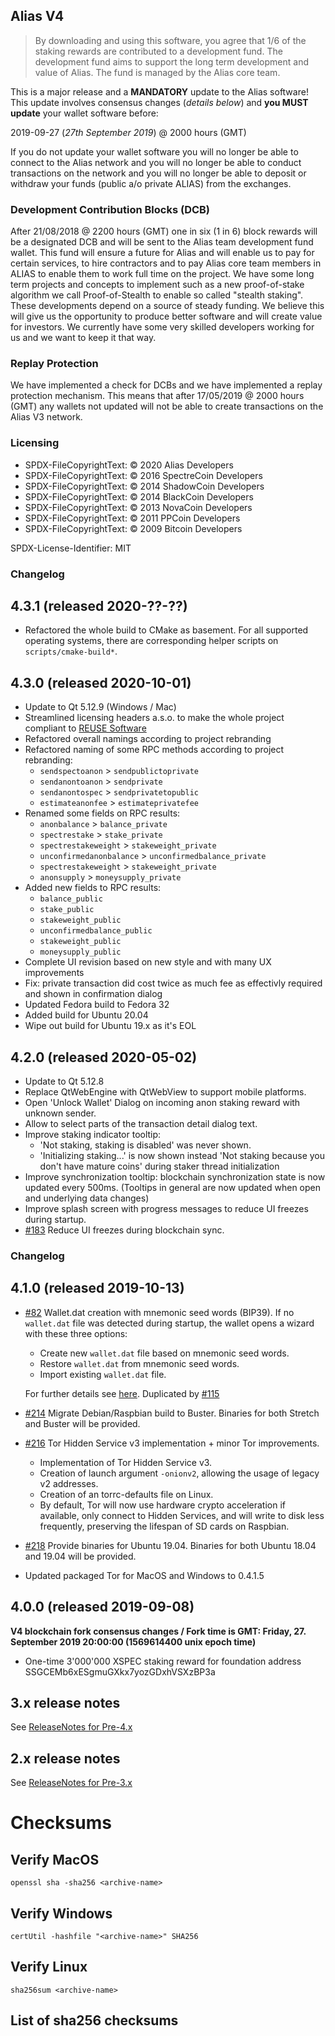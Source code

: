 ## Alias V4

> By downloading and using this software, you agree that 1/6 of the staking
> rewards are contributed to a development fund. The development fund aims
> to support the long term development and value of Alias. The fund is managed
> by the Alias core team.

This is a major release and a **MANDATORY** update to the Alias software!
This update involves consensus changes (_details below_) and **you MUST
update** your wallet software before:

2019-09-27 (_27th September 2019_) @ 2000 hours (GMT)

If you do not update your wallet software you will no longer be able to connect
to the Alias network and you will no longer be able to conduct transactions on
the network and you will no longer be able to deposit or withdraw your funds
(public a/o private ALIAS) from the exchanges.

### Development Contribution Blocks (DCB)
After 21/08/2018 @ 2200 hours (GMT) one in six (1 in 6) block rewards will be
a designated DCB and will be sent to the Alias team development fund wallet.
This fund will ensure a future for Alias and will enable us to pay for certain
services, to hire contractors and to pay Alias core team members in ALIAS
to enable them to work full time on the project. We have some long term projects
and concepts to implement such as a new proof-of-stake algorithm we call
Proof-of-Stealth to enable so called "stealth staking". These developments
depend on a source of steady funding. We believe this will give us the opportunity
to produce better software and will create value for investors. We currently
have some very skilled developers working for us and we want to keep it that way.

### Replay Protection
We have implemented a check for DCBs and we have implemented a replay protection
mechanism. This means that after 17/05/2019 @ 2000 hours (GMT) any wallets not
updated will not be able to create transactions on the Alias V3 network.

### Licensing

- SPDX-FileCopyrightText: © 2020 Alias Developers
- SPDX-FileCopyrightText: © 2016 SpectreCoin Developers
- SPDX-FileCopyrightText: © 2014 ShadowCoin Developers
- SPDX-FileCopyrightText: © 2014 BlackCoin Developers
- SPDX-FileCopyrightText: © 2013 NovaCoin Developers
- SPDX-FileCopyrightText: © 2011 PPCoin Developers
- SPDX-FileCopyrightText: © 2009 Bitcoin Developers

SPDX-License-Identifier: MIT

### Changelog
## 4.3.1 (released 2020-??-??)
- Refactored the whole build to CMake as basement.
  For all supported operating systems, there are corresponding
  helper scripts on `scripts/cmake-build*`.

## 4.3.0 (released 2020-10-01)
- Update to Qt 5.12.9 (Windows / Mac)
- Streamlined licensing headers a.s.o. to make the whole project compliant to [REUSE Software](https://reuse.software/)
- Refactored overall namings according to project rebranding
- Refactored naming of some RPC methods according to project rebranding:
  - `sendspectoanon` > `sendpublictoprivate`
  - `sendanontoanon` > `sendprivate`
  - `sendanontospec` > `sendprivatetopublic`
  - `estimateanonfee` > `estimateprivatefee`
- Renamed some fields on RPC results:
  - `anonbalance` > `balance_private`
  - `spectrestake` > `stake_private`
  - `spectrestakeweight` > `stakeweight_private`
  - `unconfirmedanonbalance` > `unconfirmedbalance_private`
  - `spectrestakeweight` > `stakeweight_private`
  - `anonsupply` > `moneysupply_private`
- Added new fields to RPC results:
  - `balance_public`
  - `stake_public`
  - `stakeweight_public`
  - `unconfirmedbalance_public`
  - `stakeweight_public`
  - `moneysupply_public`
- Complete UI revision based on new style and with many UX improvements
- Fix: private transaction did cost twice as much fee as effectivly required and shown in confirmation dialog
- Updated Fedora build to Fedora 32
- Added build for Ubuntu 20.04
- Wipe out build for Ubuntu 19.x as it's EOL

## 4.2.0 (released 2020-05-02)
- Update to Qt 5.12.8
- Replace QtWebEngine with QtWebView to support mobile platforms.
- Open 'Unlock Wallet' Dialog on incoming anon staking reward with unknown sender.
- Allow to select parts of the transaction detail dialog text.
- Improve staking indicator tooltip:
  - 'Not staking, staking is disabled' was never shown.
  - 'Initializing staking...' is now shown instead 'Not staking because you don't have mature coins' during staker thread initialization
- Improve synchronization tooltip: blockchain synchronization state is now updated every 500ms. (Tooltips in general are now updated when open and underlying data changes)
- Improve splash screen with progress messages to reduce UI freezes during startup.
- [#183](https://github.com/aliascash/alias-wallet/issues/183) Reduce UI freezes during blockchain sync.

### Changelog
## 4.1.0 (released 2019-10-13)
- [#82](https://github.com/aliascash/alias-wallet/issues/82) Wallet.dat creation with mnemonic seed words (BIP39).
  If no `wallet.dat` file was detected during startup, the wallet opens a wizard with these three options:
  - Create new `wallet.dat` file based on mnemonic seed words.
  - Restore `wallet.dat` from mnemonic seed words.
  - Import existing `wallet.dat` file.

  For further details see [here](https://medium.com/coinmonks/mnemonic-generation-bip39-simply-explained-e9ac18db9477).
  Duplicated by [#115](https://github.com/aliascash/alias-wallet/issues/115)

- [#214](https://github.com/aliascash/alias-wallet/issues/214) Migrate Debian/Raspbian build to Buster.
  Binaries for both Stretch and Buster will be provided.

- [#216](https://github.com/aliascash/alias-wallet/issues/216) Tor Hidden Service v3 implementation + minor Tor improvements.
  - Implementation of Tor Hidden Service v3.
  - Creation of launch argument `-onionv2`, allowing the usage of legacy v2 addresses.
  - Creation of an torrc-defaults file on Linux.
  - By default, Tor will now use hardware crypto acceleration if available, only connect to Hidden Services,
    and will write to disk less frequently, preserving the lifespan of SD cards on Raspbian.

- [#218](https://github.com/aliascash/alias-wallet/issues/218) Provide binaries for Ubuntu 19.04.
  Binaries for both Ubuntu 18.04 and 19.04 will be provided.

- Updated packaged Tor for MacOS and Windows to 0.4.1.5

## 4.0.0 (released 2019-09-08)
**V4 blockchain fork consensus changes / Fork time is GMT: Friday, 27. September 2019 20:00:00 (1569614400 unix epoch time)**
- One-time 3'000'000 XSPEC staking reward for foundation address SSGCEMb6xESgmuGXkx7yozGDxhVSXzBP3a

## 3.x release notes

See [ReleaseNotes for Pre-4.x](./ReleaseNotes_Pre4.0.md)

## 2.x release notes

See [ReleaseNotes for Pre-3.x](./ReleaseNotes_Pre3.0.md)

# Checksums
## Verify MacOS
```
openssl sha -sha256 <archive-name>
```
## Verify Windows
```
certUtil -hashfile "<archive-name>" SHA256
```
## Verify Linux
```
sha256sum <archive-name>
```
## List of sha256 checksums
